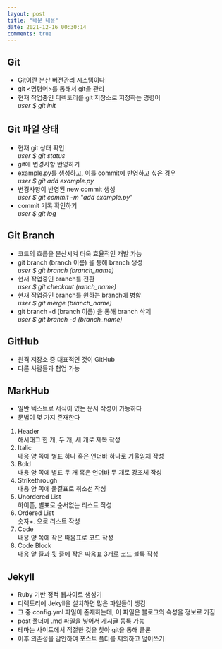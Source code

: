 ```yaml
---
layout: post
title: "배운 내용"
date: 2021-12-16 00:30:14
comments: true
---
```


## Git

- Git이란 분산 버전관리 시스템이다
- git <명령어>를 통해서 git을 관리
- 현재 작업중인 디렉토리를 git 저장소로 지정하는 명령어  
*user $ git init*

## Git 파일 상태

- 현재 git 상태 확인  
 *user $ git status*
- git에 변경사항 반영하기
- example.py를 생성하고, 이를 commit에 반영하고 싶은 경우  
 *user $ git add example.py*
- 변경사항이 반영된 new commit 생성  
 *user $ git commit -m "add example.py"*
- commit 기록 확인하기  
 *user $ git log*

## Git Branch

- 코드의 흐름을 분산시켜 더욱 효율적인 개발 가능
- git branch (branch 이름) 을 통해 branch 생성  
 *user $ git branch (branch_name)*
- 현재 작업중인 branch를 전환  
 *user $ git checkout (ranch_name)*
- 현재 작업중인 branch를 원하는 branch에 병합  
 *user $ git merge (branch_name)*
- git branch -d (branch 이름) 을 통해 branch 삭제  
 *user $ git branch -d (branch_name)*

## GitHub

- 원격 저장소 중 대표적인 것이 GitHub
- 다른 사람들과 협업 가능

## MarkHub

- 일반 텍스트로 서식이 있는 문서 작성이 가능하다
- 문법이 몇 가지 존재한다
1. Header  
 해시태그 한 개, 두 개, 세 개로 제목 작성
2. Italic  
 내용 양 쪽에 별표 하나 혹은 언더바 하나로 기울임체 작성
3. Bold  
 내용 양 쪽에 별표 두 개  혹은 언더바 두 개로 강조체 작성
4. Strikethrough   
 내용 양 쪽에 물결표로 취소선 작성
5. Unordered List  
 하이픈, 별표로 순서없는 리스트 작성
6. Ordered List  
 숫자+. 으로 리스트 작성
7. Code  
 내용 양 쪽에 작은 따옴표로  코드 작성
8. Code Block  
 내용 앞 줄과 뒷 줄에 작은 따옴표 3개로 코드 블록 작성

## Jekyll

- Ruby 기반 정적 웹사이트 생성기
- 디렉토리에 Jekyll을 설치하면 많은 파일들이 생김
- 그 중 config.yml 파일이 존재하는데, 이 파일은 블로그의 속성을 정보로 가짐
- post 폴더에 .md 파일을 넣어서 게시글 등록 가능
- 테마는 사이트에서 적절한 것을 찾아 git을 통해 클론
- 이후 의존성을 감안하여 포스트 폴더를 제외하고 덮어쓰기 
